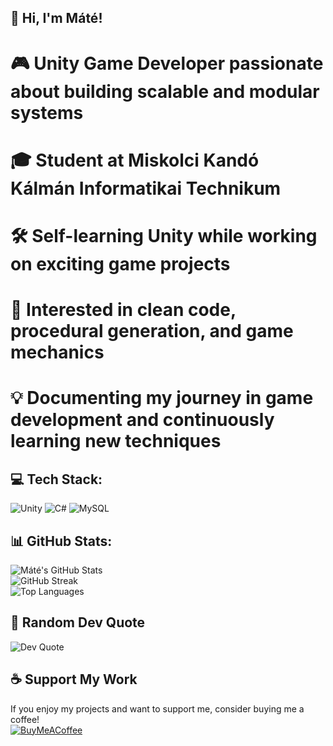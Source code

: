 ## 👋 Hi, I'm Máté!

  #	🎮 **Unity Game Developer** passionate about building scalable and modular systems  
  #	🎓 **Student at Miskolci Kandó Kálmán Informatikai Technikum**  
  #	🛠️ **Self-learning Unity** while working on exciting game projects  
  #	🚀 **Interested in clean code, procedural generation, and game mechanics**  
  #	💡 **Documenting my journey in game development and continuously learning new techniques**  

## 💻 Tech Stack:

![Unity](https://img.shields.io/badge/unity-%23000000.svg?style=for-the-badge&logo=unity&logoColor=white) 
![C#](https://img.shields.io/badge/c%23-%23239120.svg?style=for-the-badge&logo=csharp&logoColor=white) 
![MySQL](https://img.shields.io/badge/mysql-4479A1.svg?style=for-the-badge&logo=mysql&logoColor=white)  

## 📊 GitHub Stats:

![Máté's GitHub Stats](https://github-readme-stats.vercel.app/api?username=dongesz&theme=dark&hide_border=false&include_all_commits=true&count_private=true&bg_color=00000000)  
![GitHub Streak](https://github-readme-streak-stats.herokuapp.com/?user=dongesz&theme=dark&hide_border=false&bg_color=00000000)  
![Top Languages](https://github-readme-stats.vercel.app/api/top-langs/?username=dongesz&theme=dark&hide_border=false&include_all_commits=true&count_private=true&layout=compact&bg_color=00000000)  

## 📜 Random Dev Quote

![Dev Quote](https://github-readme-stats.vercel.app/api?username=dongesz&theme=dark&hide_border=false&bg_color=00000000)



## ☕ Support My Work

If you enjoy my projects and want to support me, consider buying me a coffee!  
[![BuyMeACoffee](https://img.shields.io/badge/Buy%20Me%20a%20Coffee-ffdd00?style=for-the-badge&logo=buy-me-a-coffee&logoColor=black)](https://buymeacoffee.com/majorosm_)  
